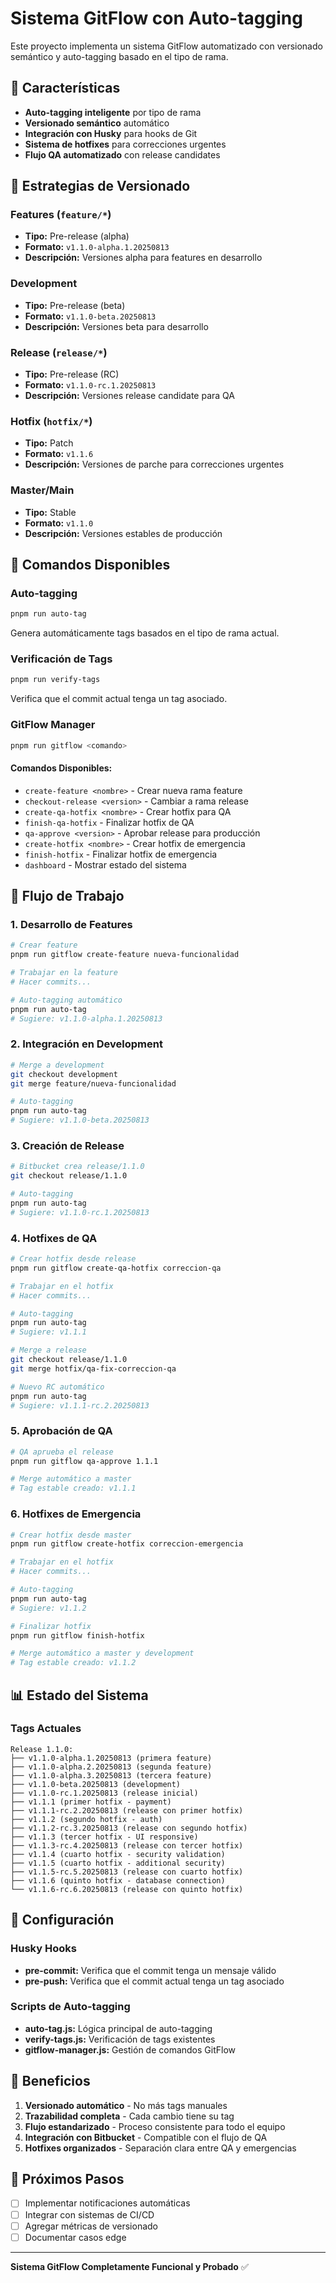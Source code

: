 # Sistema GitFlow con Auto-tagging

Este proyecto implementa un sistema GitFlow automatizado con versionado semántico y auto-tagging basado en el tipo de rama.

## 🎯 Características

- **Auto-tagging inteligente** por tipo de rama
- **Versionado semántico** automático
- **Integración con Husky** para hooks de Git
- **Sistema de hotfixes** para correcciones urgentes
- **Flujo QA automatizado** con release candidates

## 🌿 Estrategias de Versionado

### Features (`feature/*`)

- **Tipo:** Pre-release (alpha)
- **Formato:** `v1.1.0-alpha.1.20250813`
- **Descripción:** Versiones alpha para features en desarrollo

### Development

- **Tipo:** Pre-release (beta)
- **Formato:** `v1.1.0-beta.20250813`
- **Descripción:** Versiones beta para desarrollo

### Release (`release/*`)

- **Tipo:** Pre-release (RC)
- **Formato:** `v1.1.0-rc.1.20250813`
- **Descripción:** Versiones release candidate para QA

### Hotfix (`hotfix/*`)

- **Tipo:** Patch
- **Formato:** `v1.1.6`
- **Descripción:** Versiones de parche para correcciones urgentes

### Master/Main

- **Tipo:** Stable
- **Formato:** `v1.1.0`
- **Descripción:** Versiones estables de producción

## 🚀 Comandos Disponibles

### Auto-tagging

```bash
pnpm run auto-tag
```

Genera automáticamente tags basados en el tipo de rama actual.

### Verificación de Tags

```bash
pnpm run verify-tags
```

Verifica que el commit actual tenga un tag asociado.

### GitFlow Manager

```bash
pnpm run gitflow <comando>
```

#### Comandos Disponibles:

- `create-feature <nombre>` - Crear nueva rama feature
- `checkout-release <version>` - Cambiar a rama release
- `create-qa-hotfix <nombre>` - Crear hotfix para QA
- `finish-qa-hotfix` - Finalizar hotfix de QA
- `qa-approve <version>` - Aprobar release para producción
- `create-hotfix <nombre>` - Crear hotfix de emergencia
- `finish-hotfix` - Finalizar hotfix de emergencia
- `dashboard` - Mostrar estado del sistema

## 🔄 Flujo de Trabajo

### 1. Desarrollo de Features

```bash
# Crear feature
pnpm run gitflow create-feature nueva-funcionalidad

# Trabajar en la feature
# Hacer commits...

# Auto-tagging automático
pnpm run auto-tag
# Sugiere: v1.1.0-alpha.1.20250813
```

### 2. Integración en Development

```bash
# Merge a development
git checkout development
git merge feature/nueva-funcionalidad

# Auto-tagging
pnpm run auto-tag
# Sugiere: v1.1.0-beta.20250813
```

### 3. Creación de Release

```bash
# Bitbucket crea release/1.1.0
git checkout release/1.1.0

# Auto-tagging
pnpm run auto-tag
# Sugiere: v1.1.0-rc.1.20250813
```

### 4. Hotfixes de QA

```bash
# Crear hotfix desde release
pnpm run gitflow create-qa-hotfix correccion-qa

# Trabajar en el hotfix
# Hacer commits...

# Auto-tagging
pnpm run auto-tag
# Sugiere: v1.1.1

# Merge a release
git checkout release/1.1.0
git merge hotfix/qa-fix-correccion-qa

# Nuevo RC automático
pnpm run auto-tag
# Sugiere: v1.1.1-rc.2.20250813
```

### 5. Aprobación de QA

```bash
# QA aprueba el release
pnpm run gitflow qa-approve 1.1.1

# Merge automático a master
# Tag estable creado: v1.1.1
```

### 6. Hotfixes de Emergencia

```bash
# Crear hotfix desde master
pnpm run gitflow create-hotfix correccion-emergencia

# Trabajar en el hotfix
# Hacer commits...

# Auto-tagging
pnpm run auto-tag
# Sugiere: v1.1.2

# Finalizar hotfix
pnpm run gitflow finish-hotfix

# Merge automático a master y development
# Tag estable creado: v1.1.2
```

## 📊 Estado del Sistema

### Tags Actuales

```
Release 1.1.0:
├── v1.1.0-alpha.1.20250813 (primera feature)
├── v1.1.0-alpha.2.20250813 (segunda feature)
├── v1.1.0-alpha.3.20250813 (tercera feature)
├── v1.1.0-beta.20250813 (development)
├── v1.1.0-rc.1.20250813 (release inicial)
├── v1.1.1 (primer hotfix - payment)
├── v1.1.1-rc.2.20250813 (release con primer hotfix)
├── v1.1.2 (segundo hotfix - auth)
├── v1.1.2-rc.3.20250813 (release con segundo hotfix)
├── v1.1.3 (tercer hotfix - UI responsive)
├── v1.1.3-rc.4.20250813 (release con tercer hotfix)
├── v1.1.4 (cuarto hotfix - security validation)
├── v1.1.5 (cuarto hotfix - additional security)
├── v1.1.5-rc.5.20250813 (release con cuarto hotfix)
├── v1.1.6 (quinto hotfix - database connection)
└── v1.1.6-rc.6.20250813 (release con quinto hotfix)
```

## 🔧 Configuración

### Husky Hooks

- **pre-commit:** Verifica que el commit tenga un mensaje válido
- **pre-push:** Verifica que el commit actual tenga un tag asociado

### Scripts de Auto-tagging

- **auto-tag.js:** Lógica principal de auto-tagging
- **verify-tags.js:** Verificación de tags existentes
- **gitflow-manager.js:** Gestión de comandos GitFlow

## 🎯 Beneficios

1. **Versionado automático** - No más tags manuales
2. **Trazabilidad completa** - Cada cambio tiene su tag
3. **Flujo estandarizado** - Proceso consistente para todo el equipo
4. **Integración con Bitbucket** - Compatible con el flujo de QA
5. **Hotfixes organizados** - Separación clara entre QA y emergencias

## 🚀 Próximos Pasos

- [ ] Implementar notificaciones automáticas
- [ ] Integrar con sistemas de CI/CD
- [ ] Agregar métricas de versionado
- [ ] Documentar casos edge

---

**Sistema GitFlow Completamente Funcional y Probado** ✅
